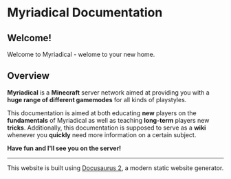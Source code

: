 # Myriadical Documentation

## Welcome!
Welcome to Myriadical - welome to your new home.

## Overview
**Myriadical** is a **Minecraft** server network aimed at providing you with a **huge range of different gamemodes** for all kinds of playstyles.

This documentation is aimed at both educating **new** players on the **fundamentals** of Myriadical as well as teaching **long-term** players new **tricks**. Additionally, this documentation is supposed to serve as a **wiki** whenever you **quickly** need more information on a certain subject.

**Have fun and I'll see you on the server!**

***

This website is built using [Docusaurus 2](https://docusaurus.io/), a modern static website generator.

